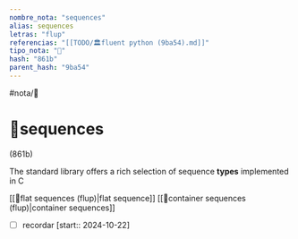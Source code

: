 ```yaml
---
nombre_nota: "sequences"
alias: sequences
letras: "flup"
referencias: "[[TODO/🏛️fluent python (9ba54).md]]"
tipo_nota: "📑"
hash: "861b"
parent_hash: "9ba54"
---
```


#nota/📑

# 📑sequences
<div class="hash">(861b)</div>


The standard library offers a rich selection of sequence __types__ implemented in C

[[📑flat sequences (flup)|flat sequence]]
[[📑container sequences (flup)|container sequences]]



- [ ] recordar  [start:: 2024-10-22]
